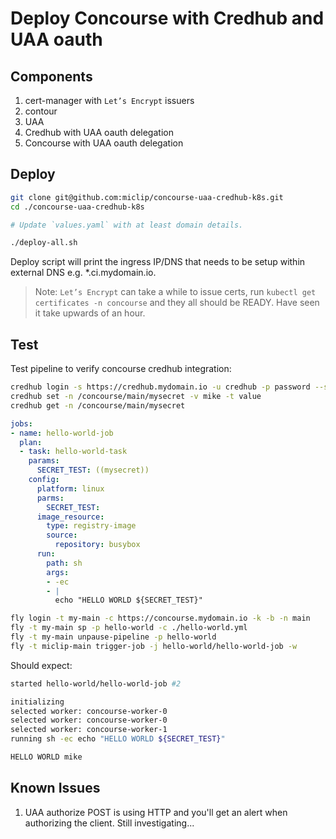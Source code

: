# Deploy Concourse with Credhub and UAA oauth

## Components 

1. cert-manager with `Let’s Encrypt` issuers
2. contour
3. UAA 
4. Credhub with UAA oauth delegation 
5. Concourse with UAA oauth delegation 

## Deploy

~~~sh
git clone git@github.com:miclip/concourse-uaa-credhub-k8s.git
cd ./concourse-uaa-credhub-k8s

# Update `values.yaml` with at least domain details. 

./deploy-all.sh 
~~~

Deploy script will print the ingress IP/DNS that needs to be setup within external DNS e.g. *.ci.mydomain.io. 

> Note: `Let’s Encrypt` can take a while to issue certs, run `kubectl get certificates -n concourse` and they all should be READY. Have seen it take upwards of an hour. 

## Test 

Test pipeline to verify concourse credhub integration: 

~~~sh 
credhub login -s https://credhub.mydomain.io -u credhub -p password --skip-tls-validation
credhub set -n /concourse/main/mysecret -v mike -t value
credhub get -n /concourse/main/mysecret 
~~~

~~~yaml
jobs:
- name: hello-world-job
  plan:
  - task: hello-world-task
    params:
      SECRET_TEST: ((mysecret))
    config:
      platform: linux
      parms:
        SECRET_TEST:
      image_resource:
        type: registry-image
        source:
          repository: busybox 
      run:
        path: sh
        args:
        - -ec
        - |
          echo "HELLO WORLD ${SECRET_TEST}"
~~~

~~~sh 
fly login -t my-main -c https://concourse.mydomain.io -k -b -n main
fly -t my-main sp -p hello-world -c ./hello-world.yml
fly -t my-main unpause-pipeline -p hello-world
fly -t miclip-main trigger-job -j hello-world/hello-world-job -w
~~~

Should expect: 
~~~sh 
started hello-world/hello-world-job #2

initializing
selected worker: concourse-worker-0
selected worker: concourse-worker-0
selected worker: concourse-worker-1
running sh -ec echo "HELLO WORLD ${SECRET_TEST}"

HELLO WORLD mike
~~~

## Known Issues

1. UAA authorize POST is using HTTP and you'll get an alert when authorizing the client. Still investigating...
